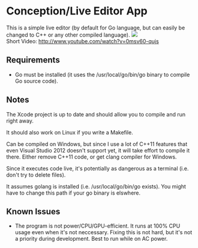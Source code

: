 Conception/Live Editor App
==========================

This is a simple live editor (by default for Go language, but can easily be changed to C++ or any other compiled language).
<img src=http://img19.imageshack.us/img19/4638/imagesyi.png><br>
Short Video: http://www.youtube.com/watch?v=0msv60-qujs

Requirements
------------

- Go must be installed (it uses the /usr/local/go/bin/go binary to compile Go source code).

Notes
-----

The Xcode project is up to date and should allow you to compile and run right away.

It should also work on Linux if you write a Makefile.

Can be compiled on Windows, but since I use a lot of C++11 features that even Visual Studio 2012 doesn't support yet, it will take effort to compile it there. Either remove C++11 code, or get clang compiler for Windows.

Since it executes code live, it's potentially as dangerous as a terminal (i.e. don't try to delete files).

It assumes golang is installed (i.e. /usr/local/go/bin/go exists). You might have to change this path if your go binary is elswhere.

Known Issues
------------

- The program is not power/CPU/GPU-efficient. It runs at 100% CPU usage even when it's not neccessary. Fixing this is not hard, but it's not a priority during development. Best to run while on AC power.